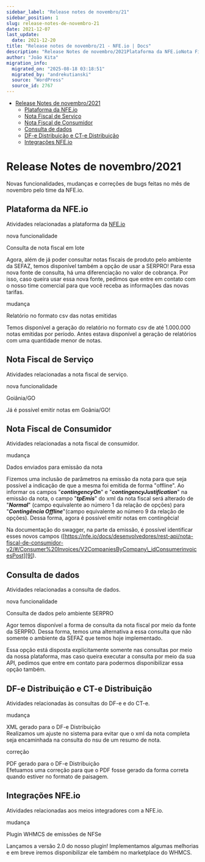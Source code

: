 ```yaml
---
sidebar_label: "Release notes de novembro/21"
sidebar_position: 1
slug: release-notes-de-novembro-21
date: 2021-12-07
last_update:
  date: 2021-12-20
title: "Release notes de novembro/21 - NFE.io | Docs"
description: "Release Notes de novembro/2021Plataforma da NFE.ioNota Fiscal de ServiçoNota Fiscal de ConsumidorConsulta de dadosDF-e Distribuição e CT-e DistribuiçãoIntegrações NFE.io Release Notes de novembro/2021&#8230;"
author: "João Kita"
migration_info:
  migrated_on: "2025-08-18 03:18:51"
  migrated_by: "andrekutianski"
  source: "WordPress"
  source_id: 2767
---
```


* [Release Notes de novembro/2021][1]  
   * [Plataforma da NFE.io][2]  
   * [Nota Fiscal de Serviço][3]  
   * [Nota Fiscal de Consumidor][4]  
   * [Consulta de dados][5]  
   * [DF-e Distribuição e CT-e Distribuição][6]  
   * [Integrações NFE.io][7]

# Release Notes de novembro/2021

Novas funcionalidades, mudanças e correções de bugs feitas no mês de novembro pelo time da NFE.io.

## Plataforma da NFE.io

Atividades relacionadas a plataforma da [NFE.io][8]  

nova funcionalidade

Consulta de nota fiscal em lote

Agora, além de já poder consultar notas fiscais de produto pelo ambiente da SEFAZ, temos disponível também a opção de usar a SERPRO! Para essa nova fonte de consulta, há uma diferenciação no valor de cobrança. Por isso, caso queira usar essa nova fonte, pedimos que entre em contato com o nosso time comercial para que você receba as informações das novas tarifas.

mudança

Relatório no formato csv das notas emitidas

Temos disponível a geração do relatório no formato csv de até 1.000.000 notas emitidas por período. Antes estava disponível a geração de relatórios com uma quantidade menor de notas.

## Nota Fiscal de Serviço

Atividades relacionadas a nota fiscal de serviço.  

nova funcionalidade

Goiânia/GO

Já é possível emitir notas em Goânia/GO!

## Nota Fiscal de Consumidor

Atividades relacionadas a nota fiscal de consumidor.  

mudança

Dados enviados para emissão da nota

Fizemos uma inclusão de parâmetros na emissão da nota para que seja possível a indicação de que a mesma foi emitida de forma "offline". Ao informar os campos "**_contingencyOn_**" e "**_contingencyJustification_**" na emissão da nota, o campo "**_tpEmis_**" do xml da nota fiscal será alterado de "**_Normal_**" (campo equivalente ao número 1 da relação de opções) para "**_Contingência Offline_**"(campo equivalente ao número 9 da relação de opções). Dessa forma, agora é possível emitir notas em contingêcia!

Na documentação do swagger, na parte da emissão, é possível identificar esses novos campos ([https://nfe.io/docs/desenvolvedores/rest-api/nota-fiscal-de-consumidor-v2/#/Consumer%20Invoices/V2CompaniesByCompany\_idConsumerinvoicesPost][9]).

## Consulta de dados

Atividades relacionadas a consulta de dados.  

nova funcionalidade

 Consulta de dados pelo ambiente SERPRO

Agor temos disponível a forma de consulta da nota fiscal por meio da fonte da SERPRO. Dessa forma, temos uma alternativa a essa consulta que não somente o ambiente da SEFAZ que temos hoje implementado.

Essa opção está disposta explicitamente somente nas consultas por meio da nossa plataforma, mas caso queira executar a consulta por meio da sua API, pedimos que entre em contato para podermos disponibilizar essa opção também.

## DF-e Distribuição e CT-e Distribuição

Atividades relacionadas às consultas do DF-e e do CT-e.  

mudança

XML gerado para o DF-e Distribuição  
Realizamos um ajuste no sistema para evitar que o xml da nota completa seja encaminhada na consulta do nsu de um resumo de nota.

correção

PDF gerado para o DF-e Distribuição  
Efetuamos uma correção para que o PDF fosse gerado da forma correta quando estiver no formato de paisagem.

## Integrações NFE.io

Atividades relacionadas aos meios integradores com a NFE.io.  
  
mudança

 Plugin WHMCS de emissões de NFSe

Lançamos a versão 2.0 do nosso plugin! Implementamos algumas melhorias e em breve iremos disponibilizar ele também no marketplace do WHMCS.


[1]: #Release%5FNotes%5Fde%5Fnovembro2021
[2]: #Plataforma%5Fda%5FNFEio
[3]: #Nota%5FFiscal%5Fde%5FServico
[4]: #Nota%5FFiscal%5Fde%5FConsumidor
[5]: #Consulta%5Fde%5Fdados
[6]: #DF-e%5FDistribuicao%5Fe%5FCT-e%5FDistribuicao
[7]: #Integracoes%5FNFEio
[8]: https://app.nfe.io
[9]: https://nfe.io/docs/desenvolvedores/rest-api/nota-fiscal-de-consumidor-v2/#/Consumer%20Invoices/V2CompaniesByCompany%5FidConsumerinvoicesPost